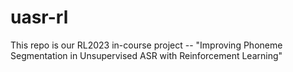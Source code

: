 # uasr-rl
This repo is our RL2023 in-course project -- "Improving Phoneme Segmentation in Unsupervised ASR with Reinforcement Learning"
